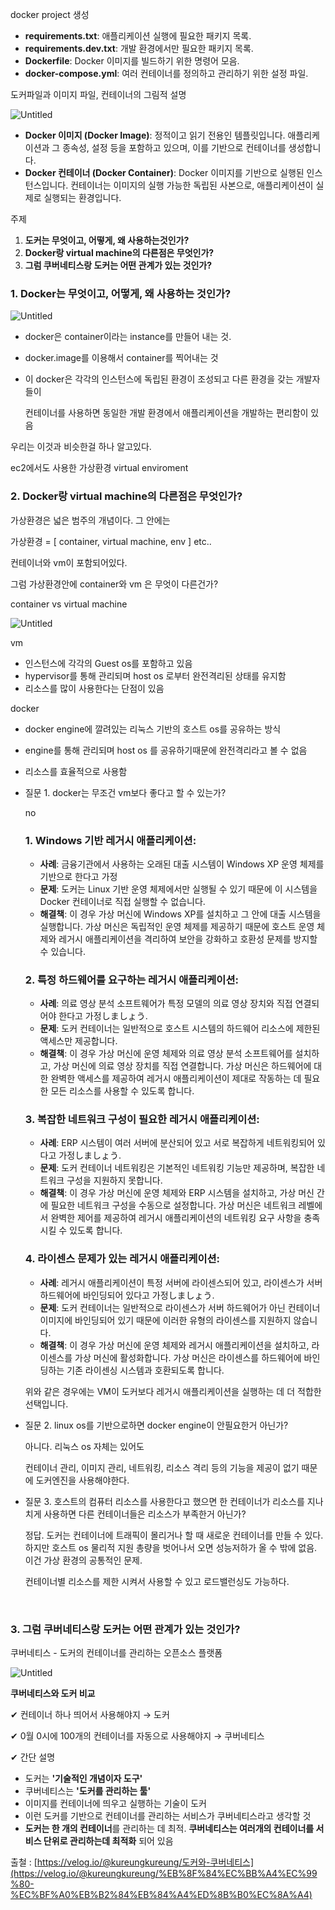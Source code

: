 docker project 생성

- **requirements.txt**: 애플리케이션 실행에 필요한 패키지 목록.
- **requirements.dev.txt**: 개발 환경에서만 필요한 패키지 목록.
- **Dockerfile**: Docker 이미지를 빌드하기 위한 명령어 모음.
- **docker-compose.yml**: 여러 컨테이너를 정의하고 관리하기 위한 설정 파일.

도커파일과 이미지 파일, 컨테이너의 그림적 설명

![Untitled](./docker_img/docker2.png)

- **Docker 이미지 (Docker Image)**: 정적이고 읽기 전용인 템플릿입니다. 애플리케이션과 그 종속성, 설정 등을 포함하고 있으며, 이를 기반으로 컨테이너를 생성합니다.
- **Docker 컨테이너 (Docker Container)**: Docker 이미지를 기반으로 실행된 인스턴스입니다. 컨테이너는 이미지의 실행 가능한 독립된 사본으로, 애플리케이션이 실제로 실행되는 환경입니다.

주제 

1. **도커는 무엇이고, 어떻게, 왜 사용하는것인가?**
2. **Docker랑 virtual machine의 다른점은 무엇인가?**
3. **그럼 쿠버네티스랑 도커는 어떤 관계가 있는 것인가?**

### 1. Docker는 무엇이고, 어떻게, 왜 사용하는 것인가?

![Untitled](./docker_img/docker.png)

- docker은 container이라는 instance를 만들어 내는 것.
- docker.image를 이용해서 container를 찍어내는 것
- 이 docker은 각각의 인스턴스에 독립된 환경이 조성되고 다른 환경을 갖는 개발자들이
    
    컨테이너를 사용하면 동일한 개발 환경에서 애플리케이션을 개발하는 편리함이 있음
    

우리는 이것과 비슷한걸 하나 알고있다. 

ec2에서도 사용한 가상환경 virtual enviroment 

### 2. Docker랑 virtual machine의 다른점은 무엇인가?

가상환경은 넓은 범주의 개념이다. 그 안에는 

가상환경 =  [ container, virtual machine, env ] etc.. 

컨테이너와 vm이 포함되어있다. 

그럼 가상환경안에 container와  vm 은 무엇이 다른건가?

container vs virtual machine

![Untitled](./docker_img/docker_vm.png)

vm 

- 인스턴스에 각각의  Guest os를 포함하고 있음
- hypervisor를 통해 관리되며 host os 로부터 완전격리된 상태를 유지함
- 리소스를 많이 사용한다는 단점이 있음

docker

- docker engine에 깔려있는 리눅스 기반의 호스트 os를 공유하는 방식
- engine를 통해 관리되며 host os 를 공유하기때문에 완전격리라고 볼 수 없음
- 리소스를 효율적으로 사용함

- 질문 1. docker는 무조건 vm보다 좋다고 할 수 있는가?
    
    no
    
    ### **1. Windows 기반 레거시 애플리케이션:**
    
    - **사례**: 금융기관에서 사용하는 오래된 대출 시스템이 Windows XP 운영 체제를 기반으로 한다고 가정
    - **문제**: 도커는 Linux 기반 운영 체제에서만 실행될 수 있기 때문에 이 시스템을 Docker 컨테이너로 직접 실행할 수 없습니다.
    - **해결책**: 이 경우 가상 머신에 Windows XP를 설치하고 그 안에 대출 시스템을 실행합니다. 가상 머신은 독립적인 운영 체제를 제공하기 때문에 호스트 운영 체제와 레거시 애플리케이션을 격리하여 보안을 강화하고 호환성 문제를 방지할 수 있습니다.
    
    ### **2. 특정 하드웨어를 요구하는 레거시 애플리케이션:**
    
    - **사례**: 의료 영상 분석 소프트웨어가 특정 모델의 의료 영상 장치와 직접 연결되어야 한다고 가정しましょう.
    - **문제**: 도커 컨테이너는 일반적으로 호스트 시스템의 하드웨어 리소스에 제한된 액세스만 제공합니다.
    - **해결책**: 이 경우 가상 머신에 운영 체제와 의료 영상 분석 소프트웨어를 설치하고, 가상 머신에 의료 영상 장치를 직접 연결합니다. 가상 머신은 하드웨어에 대한 완벽한 액세스를 제공하여 레거시 애플리케이션이 제대로 작동하는 데 필요한 모든 리소스를 사용할 수 있도록 합니다.
    
    ### **3. 복잡한 네트워크 구성이 필요한 레거시 애플리케이션:**
    
    - **사례**: ERP 시스템이 여러 서버에 분산되어 있고 서로 복잡하게 네트워킹되어 있다고 가정しましょう.
    - **문제**: 도커 컨테이너 네트워킹은 기본적인 네트워킹 기능만 제공하며, 복잡한 네트워크 구성을 지원하지 못합니다.
    - **해결책**: 이 경우 가상 머신에 운영 체제와 ERP 시스템을 설치하고, 가상 머신 간에 필요한 네트워크 구성을 수동으로 설정합니다. 가상 머신은 네트워크 레벨에서 완벽한 제어를 제공하여 레거시 애플리케이션의 네트워킹 요구 사항을 충족시킬 수 있도록 합니다.
    
    ### **4. 라이센스 문제가 있는 레거시 애플리케이션:**
    
    - **사례**: 레거시 애플리케이션이 특정 서버에 라이센스되어 있고, 라이센스가 서버 하드웨어에 바인딩되어 있다고 가정しましょう.
    - **문제**: 도커 컨테이너는 일반적으로 라이센스가 서버 하드웨어가 아닌 컨테이너 이미지에 바인딩되어 있기 때문에 이러한 유형의 라이센스를 지원하지 않습니다.
    - **해결책**: 이 경우 가상 머신에 운영 체제와 레거시 애플리케이션을 설치하고, 라이센스를 가상 머신에 활성화합니다. 가상 머신은 라이센스를 하드웨어에 바인딩하는 기존 라이센싱 시스템과 호환되도록 합니다.
    
    위와 같은 경우에는 VM이 도커보다 레거시 애플리케이션을 실행하는 데 더 적합한 선택입니다.
    
- 질문 2. linux os를 기반으로하면 docker engine이 안필요한거 아닌가?
    
    아니다. 리눅스 os 자체는 있어도 
    
    컨테이너 관리, 이미지 관리, 네트워킹, 리소스 격리 등의 기능을 제공이 없기 때문에 도커엔진을 사용해야한다. 
    
- 질문 3. 호스트의 컴퓨터 리소스를 사용한다고 했으면 한 컨테이너가 리소스를 지나치게 사용하면 다른 컨테이너들은 리소스가 부족한거 아닌가?
    
    정답. 도커는 컨테이너에 트래픽이 몰리거나 할 때 새로운 컨테이너를 만들 수 있다. 하지만 호스트 os 물리적 지원 총량을 벗어나서 오면 성능저하가 올 수 밖에 없음. 이건 가상 환경의 공통적인 문제.
    
    컨테이너별 리소스를 제한 시켜서 사용할 수 있고 로드밸런싱도 가능하다. 
    

 

### 3. 그럼 쿠버네티스랑 도커는 어떤 관계가 있는 것인가?

쿠버네티스  - 도커의 컨테이너를 관리하는 오픈소스 플랫폼

![Untitled](./docker_img/kube.png)

**쿠버네티스와 도커 비교**

✔ 컨테이너 하나 띄어서 사용해야지 → 도커

✔ 0월 0시에 100개의 컨테이너를 자동으로 사용해야지 → 쿠버네티스

✔ 간단 설명

- 도커는 **'기술적인 개념이자 도구'**
- 쿠버네티스는 **'도커를 관리하는 툴'**
- 이미지를 컨테이너에 띄우고 실행하는 기술이 도커
- 이런 도커를 기반으로 컨테이너를 관리하는 서비스가 쿠버네티스라고 생각할 것
- **도커는 한 개의 컨테이너**를 관리하는 데 최적. **쿠버네티스는 여러개의 컨테이너를 서비스 단위로 관리하는데 최적화** 되어 있음

출철 : [https://velog.io/@kureungkureung/도커와-쿠버네티스](https://velog.io/@kureungkureung/%EB%8F%84%EC%BB%A4%EC%99%80-%EC%BF%A0%EB%B2%84%EB%84%A4%ED%8B%B0%EC%8A%A4)